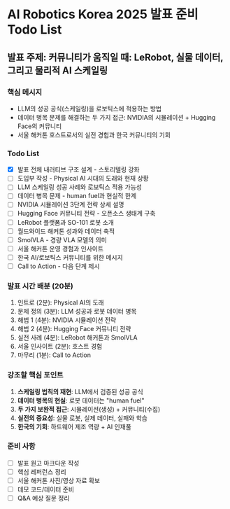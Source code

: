 # AI Robotics Korea 2025 발표 준비 Todo List

## 발표 주제: 커뮤니티가 움직일 때: LeRobot, 실물 데이터, 그리고 물리적 AI 스케일링

### 핵심 메시지
- LLM의 성공 공식(스케일링)을 로보틱스에 적용하는 방법
- 데이터 병목 문제를 해결하는 두 가지 접근: NVIDIA의 시뮬레이션 + Hugging Face의 커뮤니티
- 서울 해커톤 호스트로서의 실전 경험과 한국 커뮤니티의 기회

### Todo List

- [x] 발표 전체 내러티브 구조 설계 - 스토리텔링 강화
- [ ] 도입부 작성 - Physical AI 시대의 도래와 현재 상황
- [ ] LLM 스케일링 성공 사례와 로보틱스 적용 가능성
- [ ] 데이터 병목 문제 - human fuel과 현실적 한계
- [ ] NVIDIA 시뮬레이션 3단계 전략 상세 설명
- [ ] Hugging Face 커뮤니티 전략 - 오픈소스 생태계 구축
- [ ] LeRobot 플랫폼과 SO-101 로봇 소개
- [ ] 월드와이드 해커톤 성과와 데이터 축적
- [ ] SmolVLA - 경량 VLA 모델의 의미
- [ ] 서울 해커톤 운영 경험과 인사이트
- [ ] 한국 AI/로보틱스 커뮤니티를 위한 메시지
- [ ] Call to Action - 다음 단계 제시

### 발표 시간 배분 (20분)
1. 인트로 (2분): Physical AI의 도래
2. 문제 정의 (3분): LLM 성공과 로봇 데이터 병목
3. 해법 1 (4분): NVIDIA 시뮬레이션 전략
4. 해법 2 (4분): Hugging Face 커뮤니티 전략  
5. 실전 사례 (4분): LeRobot 해커톤과 SmolVLA
6. 서울 인사이트 (2분): 호스트 경험
7. 마무리 (1분): Call to Action

### 강조할 핵심 포인트
1. **스케일링 법칙의 재현**: LLM에서 검증된 성공 공식
2. **데이터 병목의 현실**: 로봇 데이터는 "human fuel"
3. **두 가지 보완적 접근**: 시뮬레이션(생성) + 커뮤니티(수집)
4. **실전의 중요성**: 실물 로봇, 실제 데이터, 실패와 학습
5. **한국의 기회**: 하드웨어 제조 역량 + AI 인재풀

### 준비 사항
- [ ] 발표 원고 마크다운 작성
- [ ] 핵심 레퍼런스 정리
- [ ] 서울 해커톤 사진/영상 자료 확보
- [ ] 데모 코드/데이터 준비
- [ ] Q&A 예상 질문 정리